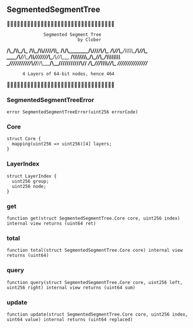 ## SegmentedSegmentTree

🌲🌲🌲🌲🌲🌲🌲🌲🌲🌲🌲🌲🌲🌲🌲🌲🌲🌲🌲🌲🌲🌲🌲🌲🌲🌲🌲🌲🌲🌲🌲🌲

                  Segmented Segment Tree
                               by Clober

____________/\\\_______________/\\\\\____________/\\\____
 __________/\\\\\___________/\\\\////___________/\\\\\____
  ________/\\\/\\\________/\\\///______________/\\\/\\\____
   ______/\\\/\/\\\______/\\\\\\\\\\\_________/\\\/\/\\\____
    ____/\\\/__\/\\\_____/\\\\///////\\\_____/\\\/__\/\\\____
     __/\\\\\\\\\\\\\\\\_\/\\\______\//\\\__/\\\\\\\\\\\\\\\\_
      _\///////////\\\//__\//\\\______/\\\__\///////////\\\//__
       ___________\/\\\_____\///\\\\\\\\\/_____________\/\\\____
        ___________\///________\/////////_______________\///_____

          4 Layers of 64-bit nodes, hence 464

🌲🌲🌲🌲🌲🌲🌲🌲🌲🌲🌲🌲🌲🌲🌲🌲🌲🌲🌲🌲🌲🌲🌲🌲🌲🌲🌲🌲🌲🌲🌲🌲

### SegmentedSegmentTreeError

```solidity
error SegmentedSegmentTreeError(uint256 errorCode)
```

### Core

```solidity
struct Core {
  mapping(uint256 => uint256)[4] layers;
}
```

### LayerIndex

```solidity
struct LayerIndex {
  uint256 group;
  uint256 node;
}
```

### get

```solidity
function get(struct SegmentedSegmentTree.Core core, uint256 index) internal view returns (uint64 ret)
```

### total

```solidity
function total(struct SegmentedSegmentTree.Core core) internal view returns (uint64)
```

### query

```solidity
function query(struct SegmentedSegmentTree.Core core, uint256 left, uint256 right) internal view returns (uint64 sum)
```

### update

```solidity
function update(struct SegmentedSegmentTree.Core core, uint256 index, uint64 value) internal returns (uint64 replaced)
```

